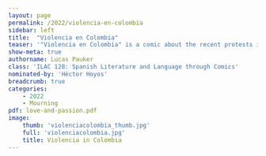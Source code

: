 ```yaml
---
layout: page
permalink: /2022/violencia-en-colombia
sidebar: left
title:  "Violencia en Colombia"
teaser: '"Violencia en Colombia" is a comic about the recent protests in Colombia. The protests began in April 2021 in response to a tax increase but transformed into a protest against the corruption in government and protesters demanded large reforms in the Colombian government. The comic is centered around the story of Lucas Villa, a young Colombian who was killed protesting. His death inspired others to protest for change in the Colombian government.'
show-meta: true
authorname: Lucas Pauker
class: 'ILAC 128: Spanish Literature and Language through Comics'
nominated-by: 'Héctor Hoyos'
breadcrumb: true
categories:
    - 2022
    - Mourning
pdf: love-and-passion.pdf
image:
    thumb: 'violenciacolombia_thumb.jpg'
    full: 'violenciacolombia.jpg'
    title: Violencia in Colombia
---
```

